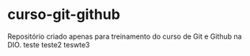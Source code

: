 # curso-git-github
Repositório criado apenas para treinamento do curso de Git e Github na DIO.
teste
teste2
teswte3